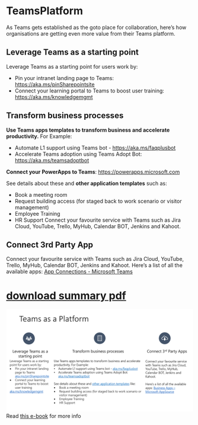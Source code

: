 # TeamsPlatform

As Teams gets established as the goto place for collaboration, here’s how organisations  are getting even more value from their Teams platform.

## Leverage Teams as a starting point 

Leverage Teams as a starting point for users work by: 
* Pin your intranet landing page to Teams: https://aka.ms/pinSharepointsite
* Connect your learning portal to Teams to boost user training: https://aka.ms/knowledgemgmt
	
## Transform business processes 
**Use Teams apps templates to transform business and accelerate productivity.** For Example:
*	Automate L1 support using Teams bot - https://aka.ms/faqplusbot 
*	Accelerate Teams adoption using Teams Adopt Bot: https://aka.ms/teamsadoptbot

**Connect your PowerApps to Teams**: https://powerapps.microsoft.com

See details about these and **other application templates** such as:
*	Book a meeting room
*	Request building access (for staged back to work scenario or visitor management)
*	Employee Training
*	HR Support	Connect your favourite service with Teams such as Jira Cloud, YouTube, Trello, MyHub, Calendar BOT, Jenkins and Kahoot.

## Connect 3rd Party App
	
Connect your favourite service with Teams such as Jira Cloud, YouTube, Trello, MyHub, Calendar BOT, Jenkins and Kahoot. 
Here’s a list of all the available apps: [App Connections - Microsoft Teams](https://appsource.microsoft.com/en-AU/marketplace/apps?product=teams)

# [download summary pdf](https://github.com/EasySecOps/TeamsPlatform/raw/main/TeamsPlatform.pdf)

![Teams as a Platform](https://github.com/EasySecOps/TeamsPlatform/blob/main/TeamsPlatform.png?raw=true)
Read [this e-book](https://info.microsoft.com/ww-landing-3-ways-to-integrate-Teams-apps-into-your-business.html) for more info 
